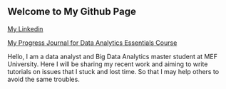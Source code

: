 ## Welcome to My Github Page

[My Linkedin](https://www.linkedin.com/in/efehandanisman/)

[My Progress Journal for Data Analytics Essentials Course](https://efehandanisman.github.io/pj18-efehandanisman/)

Hello, I am a data analyst and Big Data Analytics master student at MEF University. Here I will be sharing my recent work and aiming to write tutorials on issues that I stuck and lost time. So that I may help others to avoid the same troubles.
